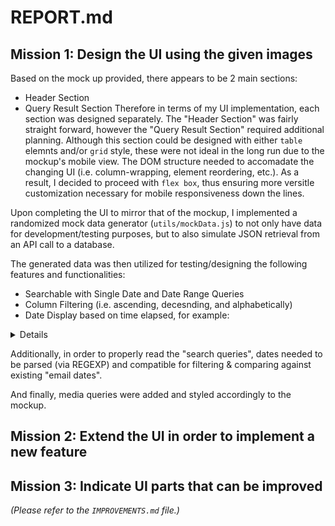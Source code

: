 # REPORT.md

## Mission 1: Design the UI using the given images
Based on the mock up provided, there appears to be 2 main sections:
- Header Section
- Query Result Section
Therefore in terms of my UI implementation, each section was designed separately. The "Header Section" was fairly straight forward, however the "Query Result Section" required additional planning. Although this section could be designed with either `table` elemnts and/or `grid` style, these were not ideal in the long run due to the mockup's mobile view. The DOM structure needed to accomadate the changing UI (i.e. column-wrapping, element reordering, etc.). As a result, I decided to proceed with `flex box`, thus ensuring more versitle customization necessary for mobile responsiveness down the lines.

Upon completing the UI to mirror that of the mockup, I implemented a randomized mock data generator (`utils/mockData.js`) to not only have data for development/testing purposes, but to also simulate JSON retrieval from an API call to a database.

The generated data was then utilized for testing/designing the following features and functionalities:
- Searchable with Single Date and Date Range Queries
- Column Filtering (i.e. ascending, decesnding, and alphabetically)
- Date Display based on time elapsed, for example:
<details>
`HH:MM` format for emails received today.
`Month Day` format for emails received during the current year.
`YYYY/MM/DD` format for all remaining emails received prior to the current year.
</details>

Additionally, in order to properly read the "search queries", dates needed to be parsed (via REGEXP) and compatible for filtering & comparing against existing "email dates".

And finally, media queries were added and styled accordingly to the mockup.

## Mission 2: Extend the UI in order to implement a new feature


## Mission 3: Indicate UI parts that can be improved
*(Please refer to the `IMPROVEMENTS.md` file.)*
